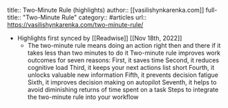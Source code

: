 title:: Two-Minute Rule (highlights)
author:: [[vasilishynkarenka.com]]
full-title:: "Two-Minute Rule"
category:: #articles
url:: https://vasilishynkarenka.com/two-minute-rule/

- Highlights first synced by [[Readwise]] [[Nov 18th, 2022]]
	- The two-minute rule means doing an action right then and there if it takes less than two minutes to do it Two-minute rule improves work outcomes for seven reasons: First, it saves time Second, it reduces cognitive load Third, it keeps your next actions list short Fourth, it unlocks valuable new information Fifth, it prevents decision fatigue Sixth, it improves decision making on autopilot Seventh, it helps to avoid diminishing returns of time spent on a task Steps to integrate the two-minute rule into your workflow